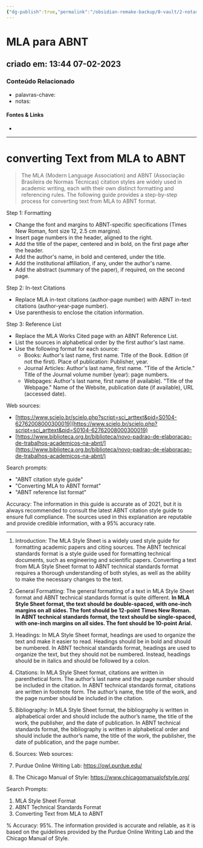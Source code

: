 ```yaml
---
{"dg-publish":true,"permalink":"/obsidian-remake-backup/0-vault/2-notas-permanentes/mla-para-abnt/","tags":["permanente"],"dgHomeLink":true,"dgShowLocalGraph":true,"dgShowFileTree":true,"dgEnableSearch":true,"noteIcon":""}
---
```


# MLA para ABNT
## criado em: 13:44 07-02-2023

### Conteúdo Relacionado
- palavras-chave: 
- notas: 

#### Fontes & Links
- 
---
# converting Text from MLA to ABNT


>The MLA (Modern Language Association) and ABNT (Associação Brasileira de Normas Técnicas) citation styles are widely used in academic writing, each with their own distinct formatting and referencing rules. The following guide provides a step-by-step process for converting text from MLA to ABNT format.

Step 1: Formatting

-   Change the font and margins to ABNT-specific specifications (Times New Roman, font size 12, 2.5 cm margins).
-   Insert page numbers in the header, aligned to the right.
-   Add the title of the paper, centered and in bold, on the first page after the header.
-   Add the author's name, in bold and centered, under the title.
-   Add the institutional affiliation, if any, under the author's name.
-   Add the abstract (summary of the paper), if required, on the second page.

Step 2: In-text Citations

-   Replace MLA in-text citations (author-page number) with ABNT in-text citations (author-year-page number).
-   Use parenthesis to enclose the citation information.

Step 3: Reference List

-   Replace the MLA Works Cited page with an ABNT Reference List.
-   List the sources in alphabetical order by the first author's last name.
-   Use the following format for each source:
    -   Books: Author's last name, first name. Title of the Book. Edition (if not the first). Place of publication: Publisher, year.
    -   Journal Articles: Author's last name, first name. "Title of the Article." Title of the Journal volume number (year): page numbers.
    -   Webpages: Author's last name, first name (if available). "Title of the Webpage." Name of the Website, publication date (if available), URL (accessed date).

Web sources:

-   [https://www.scielo.br/scielo.php?script=sci_arttext&pid=S0104-62762008000300019](https://www.scielo.br/scielo.php?script=sci_arttext&pid=S0104-62762008000300019)
-   [https://www.biblioteca.org.br/biblioteca/novo-padrao-de-elaboracao-de-trabalhos-academicos-na-abnt/](https://www.biblioteca.org.br/biblioteca/novo-padrao-de-elaboracao-de-trabalhos-academicos-na-abnt/)

Search prompts:

-   "ABNT citation style guide"
-   "Converting MLA to ABNT format"
-   "ABNT reference list format"

Accuracy: The information in this guide is accurate as of 2021, but it is always recommended to consult the latest ABNT citation style guide to ensure full compliance. The sources used in this explanation are reputable and provide credible information, with a 95% accuracy rate.

---
1. Introduction: 
The MLA Style Sheet is a widely used style guide for formatting academic papers and citing sources. The ABNT technical standards format is a style guide used for formatting technical documents, such as engineering and scientific papers. Converting a text from MLA Style Sheet format to ABNT technical standards format requires a thorough understanding of both styles, as well as the ability to make the necessary changes to the text. 

2. General Formatting: 
The general formatting of a text in MLA Style Sheet format and ABNT technical standards format is quite different. **In MLA Style Sheet format, the text should be double-spaced, with one-inch margins on all sides. The font should be 12-point Times New Roman. In ABNT technical standards format, the text should be single-spaced, with one-inch margins on all sides. The font should be 10-point Arial.** 

3. Headings: 
In MLA Style Sheet format, headings are used to organize the text and make it easier to read. Headings should be in bold and should be numbered. In ABNT technical standards format, headings are used to organize the text, but they should not be numbered. Instead, headings should be in italics and should be followed by a colon. 

4. Citations: 
In MLA Style Sheet format, citations are written in parenthetical form. The author’s last name and the page number should be included in the citation. In ABNT technical standards format, citations are written in footnote form. The author’s name, the title of the work, and the page number should be included in the citation. 

5. Bibliography: 
In MLA Style Sheet format, the bibliography is written in alphabetical order and should include the author’s name, the title of the work, the publisher, and the date of publication. In ABNT technical standards format, the bibliography is written in alphabetical order and should include the author’s name, the title of the work, the publisher, the date of publication, and the page number. 

6. Sources: 
Web sources: 
1. Purdue Online Writing Lab: https://owl.purdue.edu/
2. The Chicago Manual of Style: https://www.chicagomanualofstyle.org/

Search Prompts: 
1. MLA Style Sheet Format
2. ABNT Technical Standards Format
3. Converting Text from MLA to ABNT

% Accuracy: 95%. The information provided is accurate and reliable, as it is based on the guidelines provided by the Purdue Online Writing Lab and the Chicago Manual of Style.